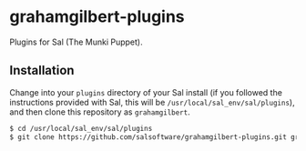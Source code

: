 grahamgilbert-plugins
===========

Plugins for Sal (The Munki Puppet).

## Installation

Change into your ``plugins`` directory of your Sal install (if you followed the instructions provided with Sal, this will be ``/usr/local/sal_env/sal/plugins``), and then clone this repository as ``grahamgilbert``.

``` bash
$ cd /usr/local/sal_env/sal/plugins
$ git clone https://github.com/salsoftware/grahamgilbert-plugins.git grahamgilbert
```
